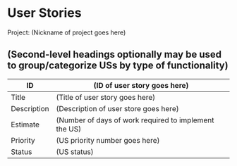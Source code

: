 # User Stories

Project: (Nickname of project goes here)

## (Second-level headings optionally may be used to group/categorize USs by type of functionality)

| ID          | (ID of user story goes here) |
| ----------- | ----- |
| Title       | (Title of user story goes here) |
| Description | (Description of user store goes here) |
| Estimate    | (Number of days of work required to implement the US) |
| Priority    | (US priority number goes here) |
| Status      | (US status) |

